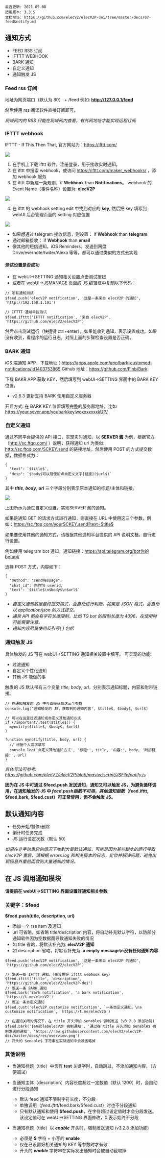 ```
最近更新: 2021-05-08
适用版本: 3.3.5
文档地址: https://github.com/elecV2/elecV2P-dei/tree/master/docs/07-feed&notify.md
```

## 通知方式

- FEED RSS 订阅
- IFTTT WEBHOOK
- BARK 通知
- 自定义通知
- 通知触发 JS

### Feed rss 订阅

地址为网页端口（默认为 80） + /feed
例如: **http://127.0.0.1/feed**

然后使用 rss 阅读软件直接订阅即可。

*局域网内的 RSS 只能在局域网内查看，有外网地址才能实现远程订阅*

### IFTTT webhook

IFTTT - If This Then That, 官方网站为：https://ifttt.com/

![](https://raw.githubusercontent.com/elecV2/elecV2P-dei/master/docs/res/iftttnotify.png)

1. 在手机上下载 ifttt 软件，注册登录，用于接收实时通知。
2. 在 ifttt 中搜索 webhook，或访问 https://ifttt.com/maker_webhooks/ ，添加 webhook 服务
3. 在 ifttt 中新建一条规则，if **Webhook** than **Notifications**。 webhook 的 Event Name（事件名称）设置为: **elecV2P**

![](https://raw.githubusercontent.com/elecV2/elecV2P-dei/master/docs/res/setiftttm.jpg)

4. 在 ifttt 的 webhook setting edit 中找到对应的 **key**, 然后把 key 填写到 webUI 后台管理页面的 setting 对应位置

![](https://raw.githubusercontent.com/elecV2/elecV2P-dei/master/docs/res/setifttt.png)

* 如果想通过 telegram 接收信息，则设置： if **Webhook** than **telegram**
* 通过邮箱接收： if **Webhook** than **email**
* 像其他的短信通知，iOS Reminders，发送到网盘Drive/evernote/twiter/Alexa 等等，都可以通过类似的方式去实现

#### 测试设置是否成功

- 在 webUI->SETTING 通知相关设置点击测试按钮
- 或者在 webUI->JSMANAGE 页面的 JS 编辑框中复制以下代码：

``` JS
// 所有通知测试
$feed.push('elecV2P notification', '这是一条来自 elecV2P 的通知', 'http://192.168.1.101')

// IFTTT 通知单独测试
$feed.ifttt('IFTTT notification', '来自 elecV2P', 'https://github.com/elecV2/elecV2P')
```

然后点击测试运行（快捷键 ctrl+enter），如果能收到通知，表示设置成功。如果没有收到，看程序的运行日志，对照上面的步骤检查设置是否正确。

### BARK 通知

iOS 端通知 APP，下载地址：https://apps.apple.com/app/bark-customed-notifications/id1403753865
Github 地址：https://github.com/Finb/Bark

下载 BAKR APP 获取 KEY，然后填写到 webUI->SETTING 界面中的 BARK KEY 位置。

* v2.9.3 更新支持 BARK 使用自定义服务器

开启方式: 在 BARK KEY 位置填写完整的服务器地址，比如 https://your.sever.app/youbarkkeylwoxxxxxxxkUP/

### 自定义通知

通过不同平台提供的 API 接口，实现实时通知。以 **SERVER 酱** 为例，根据官方（http://sc.ftqq.com/ ）说明，获得通知 url 为类似: http://sc.ftqq.com/SCKEY.send 的链接地址，然后使用 POST 的方式提交数据，数据格式为：

```
{
  "text": `$title$`,
  "desp": `$body$可以随便加点自定义文字[链接]($url$)`
}
```

其中 **$title$**, **$body$**, **$url$** 三个字段分别表示原本通知的标题/主体和链接。

![](https://raw.githubusercontent.com/elecV2/elecV2P-dei/master/docs/res/custnotify.png)

上图所示为通过自定义设置，实现SERVER 酱的通知。

如果是通知 GET 的请求方式进行通知，则直接在 URL 中使用这三个参数，例如：https://sc.ftqq.com/yourSCKEY.send?text=$title$

如果要使用其他的通知方式，请根据其他通知平台提供的 API 说明文档，自行进行设置。

例如使用 telegram bot 通知，通知链接：https://api.telegram.org/bot你的botapi/

选择 POST 方式，内容如下：

```
{
  "method": "sendMessage",
  "chat_id": 你的TG userid,
  "text": `$title$\n$body$\n$url$`
}
```

- *自定义通知数据最终提交格式，会自动进行判断。如果是 JSON 格式，会自动以 application/json 的方式提交。*
- *通常 API 都会有字符长度限制，比如 TG bot 的限制长度为 4096，在使用时可能需要注意。*
- *通知内容尽量使用反引号(\`) 包括*

### 通知触发 JS

具体触发的 JS 可在 webUI->SETTING 通知相关设置中填写。
可实现的功能:
  - 过滤通知
  - 自定义个性化通知
  - 其他 JS 能做的事

触发的 JS 默认带有三个变量 $title$, $body$, $url$，分别表示通知标题，内容和附带链接。

``` JS
// 在通知触发的 JS 中可直接获取这三个参数
console.log('通知触发的 JS，获取到的通知内容', $title$, $body$, $url$)

// 可以在这里过滤通知或自定义其他通知方式
if (/important/.test($title$)) {
  mynotify($title$, $body$, $url$)
}

function mynotify(title, body, url) {
  // 根据个人需求填写
  console.log('自定义其他通知方式', '标题:', title, '内容:', body, '附加链接:', url)
}
```

*具体写法可参考: https://github.com/elecV2/elecV2P/blob/master/script/JSFile/notify.js*

**因为在 JS 中可通过 $feed.push 发送通知，通知又可以触发 JS，为避免循环调用，在通知触发的 JS 中 $feed.push 函数不可用，其他通知函数（$feed.ifttt, $feed.bark, $feed.cust）可正常使用，但不会触发 JS。**

## 默认通知内容

- 任务开始/暂停/删除
- 倒计时任务完成
- JS 运行设定次数（默认 50）

*如果在非手动重启的情况下收到大量默认通知，可能是因为某些脚本的运行导致 elecV2P 重启，请根据 errors.log 和相关脚本的日志，定位并解决问题，避免出现因意外重启而收到大量通知的情况。*

## 在 JS 调用通知模块

**请提前在 webUI->SETTING 界面设置好通知相关参数**

### 关键字：$feed

**$feed.push(title, description, url)**

- 添加一个 rss item 及通知
- url 可省略，如省略 title/description 内容，将自动补充默认字符，以防部分通知软件因为空数据而导致通知失败的情况
- 如 title 省略，将默认补充为: **elecV2P 通知**
- 如 description 省略，将默认补充为: **a empty message\n没有任何通知内容**

``` JS example
$feed.push('elecV2P notification', '这是一条来自 elecV2P 的通知', 'https://github.com/elecV2/elecV2P')

// 发送一条 IFTTT 通知。（先设置好 ifttt webhook key）
$feed.ifttt('title', 'description', 'https://github.com/elecV2/elecV2P-dei')   
// 发送一条 BARK 通知
$feed.bark('Bark notification', 'a bark notification', 'https://t.me/elecV2')
// 发送一条自定义通知
$feed.cust('elecV2P customize notification', `一条自定义通知。\na customize notification`, 'https://t.me/elecV2G')

// 在通知关闭的情况下，在 title 开头添加 $enable$ 强制发送 (v3.2.8 添加功能)
$feed.bark('$enable$elecV2P 强制通知', '通过在 title 开头添加 $enable$ 强制发送的通知', 'https://raw.githubusercontent.com/elecV2/elecV2P-dei/master/docs/res/overview.png')
// 开头的 $enable$ 字符串在实际通知中会被省略掉
```

### 其他说明

- 当通知标题（title）中含有 **test** 关键字时，自动跳过，不添加通知内容。（方便调试）
- 当通知主体（description）内容长度超过一定数值（默认 1200）时，会自动进行分段通知
  - 默认 feed 通知不限制字符长度，不分段
  - 单独调用（$feed.ifttt/$feed.bark/$feed.cust）时也不分段通知
  - 只有默认通知和使用 **$feed.push**，在字符超过设定值时才会分段发送。该设定值可在 webUI->SETTING 界面修改，0 表示始终不分段

- 当通知标题（title）以 **$enable$** 开头时，强制发送通知 (v3.2.8 添加功能)
  - 必须是 **$** 字符 + 小写的 **enable**
  - 仅在已设置好相关通知的 KEY 等参数时才有效
  - 开头的 **$enable$** 字符串在实际发出通知时会被自动截取掉